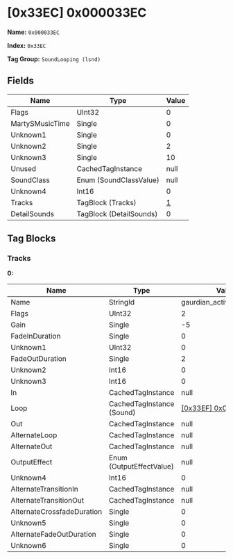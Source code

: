 # [0x33EC] 0x000033EC

**Name:** ```0x000033EC```

**Index:** ```0x33EC```

**Tag Group:** ```SoundLooping (lsnd)```

## Fields

Name	| Type	| Value
---	|---	|---	|
Flags	|UInt32	|0
MartySMusicTime	|Single	|0
Unknown1	|Single	|0
Unknown2	|Single	|2
Unknown3	|Single	|10
Unused	|CachedTagInstance	|null
SoundClass	|Enum (SoundClassValue)	|null
Unknown4	|Int16	|0
Tracks	|TagBlock (Tracks)	|[1](#tracks)
DetailSounds	|TagBlock (DetailSounds)	|0


## Tag Blocks

### Tracks

**0:**

Name	| Type	| Value
---	|---	|---	|
Name	|StringId	|gaurdian_activate_lift_small
Flags	|UInt32	|2
Gain	|Single	|-5
FadeInDuration	|Single	|0
Unknown1	|UInt32	|0
FadeOutDuration	|Single	|2
Unknown2	|Int16	|0
Unknown3	|Int16	|0
In	|CachedTagInstance	|null
Loop	|CachedTagInstance (Sound)	|[[0x33EF] 0x000033EF](../Sound/33EF.md)
Out	|CachedTagInstance	|null
AlternateLoop	|CachedTagInstance	|null
AlternateOut	|CachedTagInstance	|null
OutputEffect	|Enum (OutputEffectValue)	|null
Unknown4	|Int16	|0
AlternateTransitionIn	|CachedTagInstance	|null
AlternateTransitionOut	|CachedTagInstance	|null
AlternateCrossfadeDuration	|Single	|0
Unknown5	|Single	|0
AlternateFadeOutDuration	|Single	|0
Unknown6	|Single	|0



